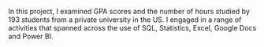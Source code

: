 In this project, I examined GPA scores and the number of hours studied by 193 students from a private university in the US. I engaged in a range of activities that spanned across the use of SQL, Statistics, Excel, Google Docs and Power BI.
